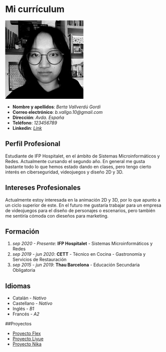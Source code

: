 # Mi currículum
![Imagen](bvallverdu.jpg) 
- **Nombre y apellidos**: _Berta Vallverdú Gordi_
- **Correo electrónico**: _b.vallgo.10@gmail.com_
- **Dirección**: _Avda. España_
- **Teléfono**: _123456789_
- **Linkedin**: _[Link](url)_

## Perfil Profesional
Estudiante de IFP Hospitalet, en el ámbito de Sistemas Microinformáticos y Redes. Actualmente cursando el segundo año. En general me gusta bastante todo lo que hemos estado dando en clases, pero tengo cierto interés en ciberseguridad, videojuegos y diseño 2D y 3D.

## Intereses Profesionales
Actualmente estoy interesada en la animación 2D y 3D, por lo que apunto a un ciclo superior de este. En el futuro me gustaría trabajar para un empresa de videojuegos para el diseño de personajes o escenarios, pero también me sentiría cómoda con dieseños para marketing.

## Formación
1. _sep 2020 - Presente_: **IFP Hospitalet** - Sistemas Microinformáticos y Redes
2. _sep 2019 - jun 2020_: **CETT** - Técnico en Cocina - Gastronomía y Servicios de Restauración
3. _sep 2015 - jun 2019_: **Thau Barcelona** - Educación Secundaria Obligatoria

## Idiomas
- Catalán - _Nativo_
- Castellano - _Nativo_
- Inglés - _B1_
- Francés - _A2_

##Proyectos
- [Proyecto Flex](flex)
- [Proyecto Liyue](liyue)
- [Proyecto Nika](nika)
